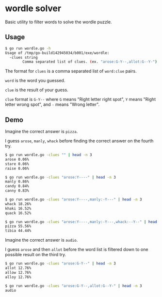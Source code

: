 # wordle solver

Basic utility to filter words to solve the wordle puzzle.

## Usage

```sh
$ go run wordle.go -h
Usage of /tmp/go-build142945034/b001/exe/wordle:
  -clues string
    	Comma separated list of clues. (ex. "arose:G-Y--,allot:G--Y-")
```

The format for `clues` is a comma separated list of `word:clue` pairs.

`word` is the word you guessed.

`clue` is the result of your guess.

`clue` format is `G-Y--` where `G` means "Right letter right spot", `Y` means
"Right letter wrong spot", and `-` means "Wrong letter".

## Demo

Imagine the correct answer is `pizza`.

I guess `arose`, `manly`, `whack` before finding the correct answer on the
fourth try.

```sh
$ go run wordle.go -clues "" | head -n 3
arose 0.06%
stare 0.06%
raise 0.06%

$ go run wordle.go -clues "arose:Y----" | head -n 3
manly 0.86%
candy 0.84%
canny 0.83%

$ go run wordle.go -clues "arose:Y----,manly:-Y---" | head -n 3
whack 18.26%
khaki 16.52%
quack 16.52%

$ go run wordle.go -clues "arose:Y----,manly:-Y---,whack:--Y--" | head -n 3
pizza 55.56%
tibia 44.44%
```

Imagine the correct answer is `audio`.

I guess `arose` and then `allot` before the word list is filtered down to one
possible result on the third try.

```sh
$ go run wordle.go -clues "arose:G-Y--" | head -n 3
allot 12.76%
allow 12.76%
alloy 12.76%

$ go run wordle.go -clues "arose:G-Y--,allot:G--Y-" | head -n 3
audio
```
